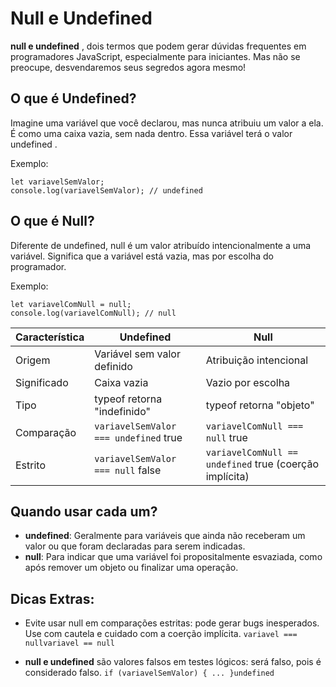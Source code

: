 # Null e Undefined

**null e undefined** , dois termos que podem gerar dúvidas frequentes em programadores JavaScript, especialmente para iniciantes. Mas não se preocupe, desvendaremos seus segredos agora mesmo!

## O que é Undefined?

Imagine uma variável que você declarou, mas nunca atribuiu um valor a ela. É como uma caixa vazia, sem nada dentro. Essa variável terá o valor undefined .

Exemplo:

```
let variavelSemValor;
console.log(variavelSemValor); // undefined
```

## O que é Null?

Diferente de undefined, null é um valor atribuído intencionalmente a uma variável. Significa que a variável está vazia, mas por escolha do programador. 

Exemplo:

```
let variavelComNull = null;
console.log(variavelComNull); // null
```

| Característica |Undefined | Null |
|--------------|------------|-------|
| Origem      | Variável sem valor definido    | Atribuição intencional |
| Significado| Caixa vazia   | Vazio por escolha |
| Tipo     | typeof retorna "indefinido"    | typeof retorna "objeto" |
|Comparação| `variavelSemValor === undefined` true| `variavelComNull === null` true |
| Estrito | `variavelSemValor === null` false   | `variavelComNull == undefined` true (coerção implícita) |


## Quando usar cada um?

- **undefined**: Geralmente para variáveis ​​que ainda não receberam um valor ou que foram declaradas para serem indicadas.
- **null**: Para indicar que uma variável foi propositalmente esvaziada, como após remover um objeto ou finalizar uma operação.

## Dicas Extras:

- Evite usar null em comparações estritas: pode gerar bugs inesperados. Use com cautela e cuidado com a coerção implícita. `variavel === nullvariavel == null`

- **null e undefined** são valores falsos em testes lógicos: será falso, pois é considerado falso. `if (variavelSemValor) { ... }undefined`
